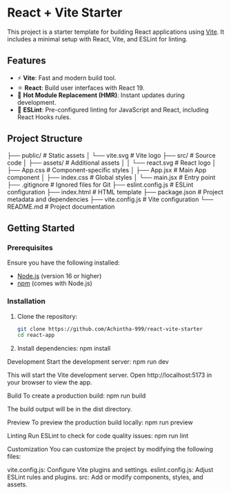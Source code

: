# React + Vite Starter

This project is a starter template for building React applications using [Vite](https://vitejs.dev/). It includes a minimal setup with React, Vite, and ESLint for linting.

## Features

- ⚡ **Vite**: Fast and modern build tool.
- ⚛️ **React**: Build user interfaces with React 19.
- 🔄 **Hot Module Replacement (HMR)**: Instant updates during development.
- 🧹 **ESLint**: Pre-configured linting for JavaScript and React, including React Hooks rules.

## Project Structure
├── public/ # Static assets │ └── vite.svg # Vite logo ├── src/ # Source code │ ├── assets/ # Additional assets │ │ └── react.svg # React logo │ ├── App.css # Component-specific styles │ ├── App.jsx # Main App component │ ├── index.css # Global styles │ └── main.jsx # Entry point ├── .gitignore # Ignored files for Git ├── eslint.config.js # ESLint configuration ├── index.html # HTML template ├── package.json # Project metadata and dependencies ├── vite.config.js # Vite configuration └── README.md # Project documentation


## Getting Started

### Prerequisites

Ensure you have the following installed:

- [Node.js](https://nodejs.org/) (version 16 or higher)
- [npm](https://www.npmjs.com/) (comes with Node.js)

### Installation

1. Clone the repository:

   ```sh
   git clone https://github.com/Achintha-999/react-vite-starter
   cd react-app

2. Install dependencies:
npm install

Development
Start the development server:
npm run dev

This will start the Vite development server. Open http://localhost:5173 in your browser to view the app.

Build
To create a production build:
npm run build

The build output will be in the dist directory.

Preview
To preview the production build locally:
npm run preview

Linting
Run ESLint to check for code quality issues:
npm run lint

Customization
You can customize the project by modifying the following files:

vite.config.js: Configure Vite plugins and settings.
eslint.config.js: Adjust ESLint rules and plugins.
src: Add or modify components, styles, and assets.
